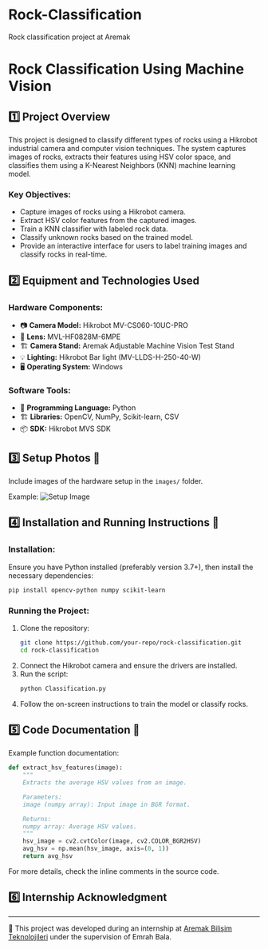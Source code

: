 # Rock-Classification
Rock classification project at Aremak

# Rock Classification Using Machine Vision

## 1️⃣ Project Overview
This project is designed to classify different types of rocks using a Hikrobot industrial camera and computer vision techniques. The system captures images of rocks, extracts their features using HSV color space, and classifies them using a K-Nearest Neighbors (KNN) machine learning model.

### Key Objectives:
- Capture images of rocks using a Hikrobot camera.
- Extract HSV color features from the captured images.
- Train a KNN classifier with labeled rock data.
- Classify unknown rocks based on the trained model.
- Provide an interactive interface for users to label training images and classify rocks in real-time.

## 2️⃣ Equipment and Technologies Used

### Hardware Components:
- 📷 **Camera Model:** Hikrobot MV-CS060-10UC-PRO
- 🔬 **Lens:** MVL-HF0828M-6MPE
- 🏗 **Camera Stand:** Aremak Adjustable Machine Vision Test Stand
- 💡 **Lighting:** Hikrobot Bar light (MV-LLDS-H-250-40-W)
- 🖥️ **Operating System:** Windows

### Software Tools:
- 🔧 **Programming Language:** Python
- 🏗 **Libraries:** OpenCV, NumPy, Scikit-learn, CSV
- 📦 **SDK:** Hikrobot MVS SDK

## 3️⃣ Setup Photos 📸
Include images of the hardware setup in the `images/` folder.

Example:
![Setup Image](images/my-setup.jpg)

## 4️⃣ Installation and Running Instructions 🚀
### Installation:
Ensure you have Python installed (preferably version 3.7+), then install the necessary dependencies:

```sh
pip install opencv-python numpy scikit-learn
```

### Running the Project:
1. Clone the repository:
   ```sh
   git clone https://github.com/your-repo/rock-classification.git
   cd rock-classification
   ```
2. Connect the Hikrobot camera and ensure the drivers are installed.
3. Run the script:
   ```sh
   python Classification.py
   ```
4. Follow the on-screen instructions to train the model or classify rocks.

## 5️⃣ Code Documentation 📜

Example function documentation:
```python
def extract_hsv_features(image):
    """
    Extracts the average HSV values from an image.

    Parameters:
    image (numpy array): Input image in BGR format.

    Returns:
    numpy array: Average HSV values.
    """
    hsv_image = cv2.cvtColor(image, cv2.COLOR_BGR2HSV)
    avg_hsv = np.mean(hsv_image, axis=(0, 1))
    return avg_hsv
```
For more details, check the inline comments in the source code.

## 6️⃣ Internship Acknowledgment
---
🏢 This project was developed during an internship at [Aremak Bilişim Teknolojileri](https://www.aremak.com.tr) under the supervision of Emrah Bala.


